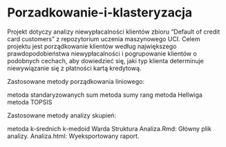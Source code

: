 # Porzadkowanie-i-klasteryzacja
Projekt dotyczy analizy niewypłacalności klientów zbioru “Default of credit card customers” z repozytorium uczenia maszynowego UCI. Celem projektu jest porządkowanie klientów według największego prawdopodobieństwa niewypłacalności i pogrupowanie klientów o podobnych cechach, aby dowiedzieć się, jaki typ klienta determinuje niewywiązanie się z płatności kartą kredytową.

Zastosowane metody porządkowania liniowego:

metoda standaryzowanych sum
metoda sumy rang
metoda Hellwiga
metoda TOPSIS

Zastosowane metody analizy skupień:

metoda k-średnich
k-medoid
Warda
Struktura
Analiza.Rmd: Główny plik analizy.
Analiza.html: Wyeksportowany raport.
